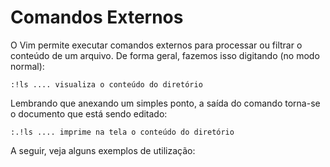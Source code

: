 Comandos Externos
=================

O Vim permite executar comandos externos para processar ou filtrar o
conteúdo de um arquivo. De forma geral, fazemos isso digitando (no modo
normal):
```
:!ls .... visualiza o conteúdo do diretório
```
Lembrando que anexando um simples ponto, a saída do comando torna-se o
documento que está sendo editado:
```
:.!ls .... imprime na tela o conteúdo do diretório
```
A seguir, veja alguns exemplos de utilização:
